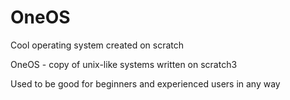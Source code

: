 # OneOS
Cool operating system created on scratch

OneOS - copy of unix-like systems written on scratch3

Used to be good for beginners and experienced users in any way

